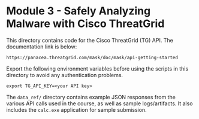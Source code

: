 # Module 3 - Safely Analyzing Malware with Cisco ThreatGrid
This directory contains code for the Cisco ThreatGrid (TG) API.
The documentation link is below:

`https://panacea.threatgrid.com/mask/doc/mask/api-getting-started`

Export the following environment variables before using the scripts in
this directory to avoid any authentication problems.
```
export TG_API_KEY=<your API key>
```

The `data_ref/` directory contains example JSON responses from the
various API calls used in the course, as well as sample logs/artifacts.
It also includes the `calc.exe` application for sample submission.
